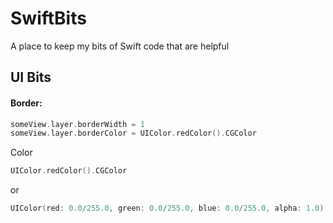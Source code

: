 # SwiftBits
A place to keep my bits of Swift code that are helpful




## UI Bits

#### Border: 
```swift
someView.layer.borderWidth = 1
someView.layer.borderColor = UIColor.redColor().CGColor
```

Color
```swift
UIColor.redColor().CGColor
```
or
```swift
UIColor(red: 0.0/255.0, green: 0.0/255.0, blue: 0.0/255.0, alpha: 1.0)
```
